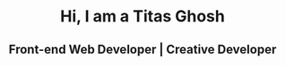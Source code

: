 <h1 align ="center">Hi, I am a Titas Ghosh </h1>
<h2 align ="center">Front-end Web Developer | Creative Developer </h2>
